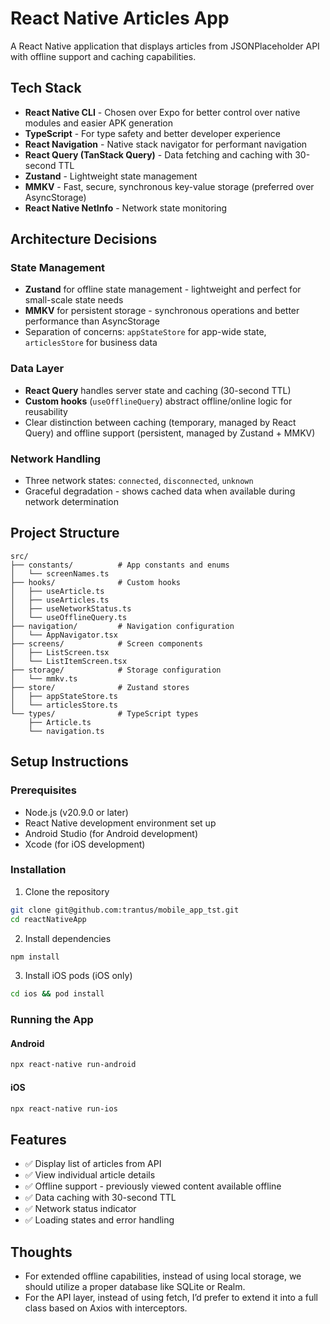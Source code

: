 # React Native Articles App

A React Native application that displays articles from JSONPlaceholder API with offline support and caching capabilities.

## Tech Stack

- **React Native CLI** - Chosen over Expo for better control over native modules and easier APK generation
- **TypeScript** - For type safety and better developer experience
- **React Navigation** - Native stack navigator for performant navigation
- **React Query (TanStack Query)** - Data fetching and caching with 30-second TTL
- **Zustand** - Lightweight state management
- **MMKV** - Fast, secure, synchronous key-value storage (preferred over AsyncStorage)
- **React Native NetInfo** - Network state monitoring

## Architecture Decisions

### State Management
- **Zustand** for offline state management - lightweight and perfect for small-scale state needs
- **MMKV** for persistent storage - synchronous operations and better performance than AsyncStorage
- Separation of concerns: `appStateStore` for app-wide state, `articlesStore` for business data

### Data Layer
- **React Query** handles server state and caching (30-second TTL)
- **Custom hooks** (`useOfflineQuery`) abstract offline/online logic for reusability
- Clear distinction between caching (temporary, managed by React Query) and offline support (persistent, managed by Zustand + MMKV)

### Network Handling
- Three network states: `connected`, `disconnected`, `unknown`
- Graceful degradation - shows cached data when available during network determination

## Project Structure

```
src/
├── constants/          # App constants and enums
│   └── screenNames.ts
├── hooks/              # Custom hooks
│   ├── useArticle.ts
│   ├── useArticles.ts
│   ├── useNetworkStatus.ts
│   └── useOfflineQuery.ts
├── navigation/         # Navigation configuration
│   └── AppNavigator.tsx
├── screens/            # Screen components
│   ├── ListScreen.tsx
│   └── ListItemScreen.tsx
├── storage/            # Storage configuration
│   └── mmkv.ts
├── store/              # Zustand stores
│   ├── appStateStore.ts
│   └── articlesStore.ts
└── types/              # TypeScript types
    ├── Article.ts
    └── navigation.ts
```

## Setup Instructions

### Prerequisites
- Node.js (v20.9.0 or later)
- React Native development environment set up
- Android Studio (for Android development)
- Xcode (for iOS development)

### Installation

1. Clone the repository
```bash
git clone git@github.com:trantus/mobile_app_tst.git
cd reactNativeApp
```

2. Install dependencies
```bash
npm install
```

3. Install iOS pods (iOS only)
```bash
cd ios && pod install
```

### Running the App

#### Android
```bash
npx react-native run-android
```

#### iOS
```bash
npx react-native run-ios
```


## Features

- ✅ Display list of articles from API
- ✅ View individual article details
- ✅ Offline support - previously viewed content available offline
- ✅ Data caching with 30-second TTL
- ✅ Network status indicator
- ✅ Loading states and error handling

## Thoughts

- For extended offline capabilities, instead of using local storage, we should utilize a proper database like SQLite or Realm.
- For the API layer, instead of using fetch, I’d prefer to extend it into a full class based on Axios with interceptors.
 

